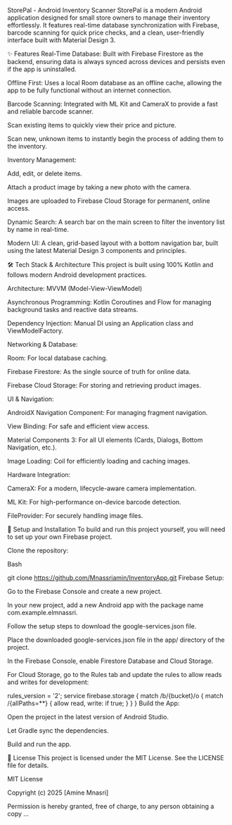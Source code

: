StorePal - Android Inventory Scanner
StorePal is a modern Android application designed for small store owners to manage their inventory effortlessly. It features real-time database synchronization with Firebase, barcode scanning for quick price checks, and a clean, user-friendly interface built with Material Design 3.

✨ Features
Real-Time Database: Built with Firebase Firestore as the backend, ensuring data is always synced across devices and persists even if the app is uninstalled.

Offline First: Uses a local Room database as an offline cache, allowing the app to be fully functional without an internet connection.

Barcode Scanning: Integrated with ML Kit and CameraX to provide a fast and reliable barcode scanner.

Scan existing items to quickly view their price and picture.

Scan new, unknown items to instantly begin the process of adding them to the inventory.

Inventory Management:

Add, edit, or delete items.

Attach a product image by taking a new photo with the camera.

Images are uploaded to Firebase Cloud Storage for permanent, online access.

Dynamic Search: A search bar on the main screen to filter the inventory list by name in real-time.

Modern UI: A clean, grid-based layout with a bottom navigation bar, built using the latest Material Design 3 components and principles.

🛠️ Tech Stack & Architecture
This project is built using 100% Kotlin and follows modern Android development practices.

Architecture: MVVM (Model-View-ViewModel)

Asynchronous Programming: Kotlin Coroutines and Flow for managing background tasks and reactive data streams.

Dependency Injection: Manual DI using an Application class and ViewModelFactory.

Networking & Database:

Room: For local database caching.

Firebase Firestore: As the single source of truth for online data.

Firebase Cloud Storage: For storing and retrieving product images.

UI & Navigation:

AndroidX Navigation Component: For managing fragment navigation.

View Binding: For safe and efficient view access.

Material Components 3: For all UI elements (Cards, Dialogs, Bottom Navigation, etc.).

Image Loading: Coil for efficiently loading and caching images.

Hardware Integration:

CameraX: For a modern, lifecycle-aware camera implementation.

ML Kit: For high-performance on-device barcode detection.

FileProvider: For securely handling image files.

🚀 Setup and Installation
To build and run this project yourself, you will need to set up your own Firebase project.

Clone the repository:

Bash

git clone https://github.com/Mnassriamin/InventoryApp.git
Firebase Setup:

Go to the Firebase Console and create a new project.

In your new project, add a new Android app with the package name com.example.elmnassri.

Follow the setup steps to download the google-services.json file.

Place the downloaded google-services.json file in the app/ directory of the project.

In the Firebase Console, enable Firestore Database and Cloud Storage.

For Cloud Storage, go to the Rules tab and update the rules to allow reads and writes for development:

rules_version = '2';
service firebase.storage {
  match /b/{bucket}/o {
    match /{allPaths=**} {
      allow read, write: if true;
    }
  }
}
Build the App:

Open the project in the latest version of Android Studio.

Let Gradle sync the dependencies.

Build and run the app.

📄 License
This project is licensed under the MIT License. See the LICENSE file for details.

MIT License

Copyright (c) 2025 [Amine Mnasri]

Permission is hereby granted, free of charge, to any person obtaining a copy
...

